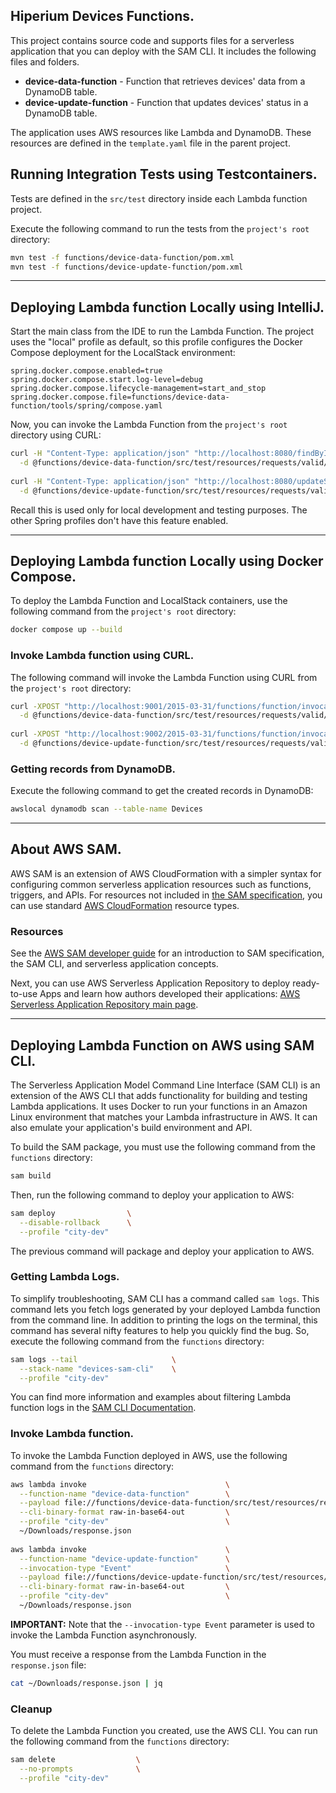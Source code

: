 ## Hiperium Devices Functions.

This project contains source code and supports files for a serverless application that you can deploy with the SAM CLI.
It includes the following files and folders.

- **device-data-function** - Function that retrieves devices' data from a DynamoDB table.
- **device-update-function** - Function that updates devices' status in a DynamoDB table.

The application uses AWS resources like Lambda and DynamoDB.
These resources are defined in the `template.yaml` file in the parent project.

## Running Integration Tests using Testcontainers.
Tests are defined in the `src/test` directory inside each Lambda function project.

Execute the following command to run the tests from the `project's root` directory:
```bash
mvn test -f functions/device-data-function/pom.xml
mvn test -f functions/device-update-function/pom.xml
```


---
## Deploying Lambda function Locally using IntelliJ.
Start the main class from the IDE to run the Lambda Function. 
The project uses the "local" profile as default,
so this profile configures the Docker Compose deployment for the LocalStack environment:

```properties
spring.docker.compose.enabled=true
spring.docker.compose.start.log-level=debug
spring.docker.compose.lifecycle-management=start_and_stop
spring.docker.compose.file=functions/device-data-function/tools/spring/compose.yaml
```

Now, you can invoke the Lambda Function from the `project's root` directory using CURL:
```bash
curl -H "Content-Type: application/json" "http://localhost:8080/findByIdFunction" \
  -d @functions/device-data-function/src/test/resources/requests/valid/lambda-valid-id-request.json
  
curl -H "Content-Type: application/json" "http://localhost:8080/updateStatusFunction" \
  -d @functions/device-update-function/src/test/resources/requests/valid/lambda-valid-id-request.json
```

Recall this is used only for local development and testing purposes.
The other Spring profiles don't have this feature enabled.


---
## Deploying Lambda function Locally using Docker Compose.
To deploy the Lambda Function and LocalStack containers, use the following command from the `project's root` directory:
```bash
docker compose up --build
```

### Invoke Lambda function using CURL.
The following command will invoke the Lambda Function using CURL from the `project's root` directory:
```bash
curl -XPOST "http://localhost:9001/2015-03-31/functions/function/invocations" \
  -d @functions/device-data-function/src/test/resources/requests/valid/lambda-valid-id-request.json
  
curl -XPOST "http://localhost:9002/2015-03-31/functions/function/invocations" \
  -d @functions/device-update-function/src/test/resources/requests/valid/lambda-valid-id-request.json
```

### Getting records from DynamoDB.
Execute the following command to get the created records in DynamoDB:
```bash
awslocal dynamodb scan --table-name Devices
```


---
## About AWS SAM.
AWS SAM is an extension of AWS CloudFormation with a simpler syntax for configuring common serverless application resources such as functions, triggers, and APIs.
For resources not included in [the SAM specification](https://github.com/awslabs/serverless-application-model/blob/master/versions/2016-10-31.md), you can use standard [AWS CloudFormation](https://docs.aws.amazon.com/AWSCloudFormation/latest/UserGuide/aws-template-resource-type-ref.html) resource types.

### Resources
See the [AWS SAM developer guide](https://docs.aws.amazon.com/serverless-application-model/latest/developerguide/what-is-sam.html) for an introduction to SAM specification, the SAM CLI, and serverless application concepts.

Next, you can use AWS Serverless Application Repository to deploy ready-to-use Apps and learn how authors developed their applications:
[AWS Serverless Application Repository main page](https://aws.amazon.com/serverless/serverlessrepo/).


---
## Deploying Lambda Function on AWS using SAM CLI.

The Serverless Application Model Command Line Interface (SAM CLI) is an extension of the AWS CLI that adds functionality for building and testing Lambda applications.
It uses Docker to run your functions in an Amazon Linux environment that matches your Lambda infrastructure in AWS.
It can also emulate your application's build environment and API.


To build the SAM package, you must use the following command from the `functions` directory:
```bash
sam build
```

Then, run the following command to deploy your application to AWS:
```bash
sam deploy                \
  --disable-rollback      \
  --profile "city-dev"
```

The previous command will package and deploy your application to AWS.

### Getting Lambda Logs.

To simplify troubleshooting, SAM CLI has a command called `sam logs`.
This command lets you fetch logs generated by your deployed Lambda function from the command line.
In addition to printing the logs on the terminal, this command has several nifty features to help you quickly find the bug.
So, execute the following command from the `functions` directory:

```bash
sam logs --tail                     \
  --stack-name "devices-sam-cli"    \
  --profile "city-dev"
```

You can find more information and examples about filtering Lambda function logs in the [SAM CLI Documentation](https://docs.aws.amazon.com/serverless-application-model/latest/developerguide/serverless-sam-cli-logging.html).

### Invoke Lambda function.
To invoke the Lambda Function deployed in AWS, use the following command from the `functions` directory:
```bash
aws lambda invoke                               \
  --function-name "device-data-function"        \
  --payload file://functions/device-data-function/src/test/resources/requests/valid/lambda-valid-id-request.json \
  --cli-binary-format raw-in-base64-out         \
  --profile "city-dev"                          \
  ~/Downloads/response.json
  
aws lambda invoke                               \
  --function-name "device-update-function"      \
  --invocation-type "Event"                     \
  --payload file://functions/device-update-function/src/test/resources/requests/valid/lambda-valid-id-request.json \
  --cli-binary-format raw-in-base64-out         \
  --profile "city-dev"                          \
  ~/Downloads/response.json
```
**IMPORTANT:** Note that the `--invocation-type Event` parameter is used to invoke the Lambda Function asynchronously.

You must receive a response from the Lambda Function in the `response.json` file:
```bash
cat ~/Downloads/response.json | jq
```

### Cleanup

To delete the Lambda Function you created, use the AWS CLI. 
You can run the following command from the `functions` directory:
```bash
sam delete                  \
  --no-prompts              \
  --profile "city-dev"
```
